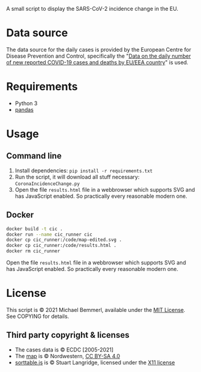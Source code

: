 A small script to display the SARS-CoV-2 incidence change in the EU.

# Data source
The data source for the daily cases is provided by the European Centre for Disease Prevention and Control, specifically the "[Data on the daily number of new reported COVID-19 cases and deaths by EU/EEA country](https://www.ecdc.europa.eu/en/publications-data/data-daily-new-cases-covid-19-eueea-country)" is used. 

# Requirements
- Python 3
- [pandas](https://pandas.pydata.org/)

# Usage
## Command line
1. Install dependencies: `pip install -r requirements.txt`
2. Run the script, it will download all stuff necessary: `CoronaIncidenceChange.py`
3. Open the file `results.html` file in a webbrowser which supports SVG and has JavaScript enabled. So practically every reasonable modern one.

## Docker
```sh
docker build -t cic .
docker run --name cic_runner cic
docker cp cic_runner:/code/map-edited.svg .
docker cp cic_runner:/code/results.html .
docker rm cic_runner
```
Open the file `results.html` file in a webbrowser which supports SVG and has JavaScript enabled. So practically every reasonable modern one.

# License
This script is © 2021 Michael Bemmerl, available under the [MIT License](https://tldrlegal.com/license/mit-license). See COPYING for details.

## Third party copyright & licenses
- The cases data is © ECDC [2005-2021]
- The [map](https://commons.wikimedia.org/wiki/File:Blank_map_of_Europe_(without_disputed_regions).svg) is © Nordwestern, [CC BY-SA 4.0](https://creativecommons.org/licenses/by-sa/4.0)
- [sorttable.js](https://www.kryogenix.org/code/browser/sorttable/) is © Stuart Langridge, licensed under the [X11 license](https://tldrlegal.com/license/x11-license)
